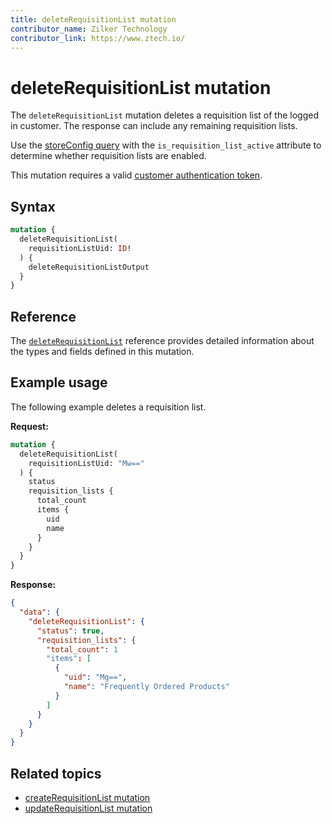 ```yaml
---
title: deleteRequisitionList mutation
contributor_name: Zilker Technology
contributor_link: https://www.ztech.io/
---
```


# deleteRequisitionList mutation

The `deleteRequisitionList` mutation deletes a requisition list of the logged in customer. The response can include any remaining requisition lists.

<InlineAlert variant="info" slots="text" />

Use the [storeConfig query](../../../../schema/store/queries/store-config.md) with the `is_requisition_list_active` attribute to determine whether requisition lists are enabled.

This mutation requires a valid [customer authentication token](../../../customer/mutations/generate-token.md).

## Syntax

```graphql
mutation {
  deleteRequisitionList(
    requisitionListUid: ID!
  ) {
    deleteRequisitionListOutput
  }
}
```

## Reference

The [`deleteRequisitionList`](https://developer.adobe.com/commerce/webapi/graphql-api/index.html#mutation-deleteRequisitionList) reference provides detailed information about the types and fields defined in this mutation.

## Example usage

The following example deletes a requisition list.

**Request:**

```graphql
mutation {
  deleteRequisitionList(
    requisitionListUid: "Mw=="
  ) {
    status
    requisition_lists {
      total_count
      items {
        uid
        name
      }
    }
  }
}
```

**Response:**

```json
{
  "data": {
    "deleteRequisitionList": {
      "status": true,
      "requisition_lists": {
        "total_count": 1
        "items": [
          {
            "uid": "Mg==",
            "name": "Frequently Ordered Products"
          }
        ]
      }
    }
  }
}
```

## Related topics

*  [createRequisitionList mutation](create.md)
*  [updateRequisitionList mutation](update.md)
